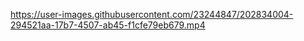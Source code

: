 



https://user-images.githubusercontent.com/23244847/202834004-294521aa-17b7-4507-ab45-f1cfe79eb679.mp4

